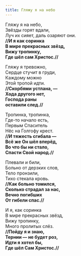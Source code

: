 ```yaml
---
title: Гляжу я на небо
---
```


Гляжу я на небо,  
Звёзды горят вдали,              
Луч их сияет, даль озаряют они.  
**//И я как соринка  
В мире прекрасных звёзд,  
Вижу тропинку,  
Где шёл сам Христос.//**

Гляжу я тревожно,  
Сердце стучит в груди,  
Каждому можно  
Этой тропой идти.  
**//Скорбями устлана, —  
Хода другого нет,  
Господа раны  
оставили след.//**

Тропинка, тропинка,  
Где-то начало есть,  
Первым Спаситель  
Нёс на Голгофу крест.  
**//И тяжесть сгибала —  
Всё же Он шёл вперёд,  
Во что бы ни стало,  
Спасти Свой народ.//**

Плевали и били,  
Больно от дерзких слов,  
Тело пронзили,  
Тихо стекала кровь.  
**//Как больно томился,  
Сколько страдал за нас,  
Вечно погибших  
От гибели спас.//**

И я, как соринка  
В мире прекрасных звёзд,  
Вижу тропинку,  
Много пролитых слёз.  
**//Пойду я и знаю,  
Тернии — не будет роз,  
Идти я хотел бы,  
Где шёл Сам Христос.//**
